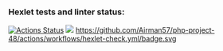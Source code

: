 ### Hexlet tests and linter status:
[![Actions Status](https://github.com/Airman57/php-project-48/workflows/hexlet-check/badge.svg)](https://github.com/Airman57/php-project-48/actions)
<a href="https://asciinema.org/a/6u1Lec10CRGFqnXLDsfZ6S6oe" target="_blank"><img src="https://asciinema.org/a/6u1Lec10CRGFqnXLDsfZ6S6oe.svg" /></a>
https://github.com/Airman57/php-project-48/actions/workflows/hexlet-check.yml/badge.svg